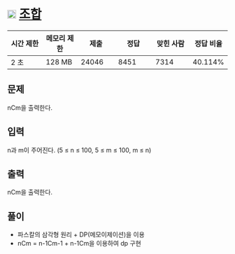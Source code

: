 # <img src="https://d2gd6pc034wcta.cloudfront.net/tier/7.svg" class="solvedac-tier" width=20> [조합](https://www.acmicpc.net/problem/2407)

<table class="table" id="problem-info"><thead><tr><th style="width:16%;">시간 제한</th><th style="width:16%;">메모리 제한</th><th style="width:17%;">제출</th><th style="width:17%;">정답</th><th style="width:17%;">맞힌 사람</th><th style="width:17%;">정답 비율</th></tr></thead><tbody><tr><td>2 초 </td><td>128 MB</td><td>24046</td><td>8451</td><td>7314</td><td>40.114%</td></tr></tbody></table>

## 문제
nCm을 출력한다.

## 입력
n과 m이 주어진다. (5 ≤ n ≤ 100, 5 ≤ m ≤ 100, m ≤ n)

## 출력
nCm을 출력한다.


## 풀이
- 파스칼의 삼각형 원리 + DP(메모이제이션)을 이용
- nCm = n-1Cm-1 + n-1Cm을 이용하여 dp 구현
